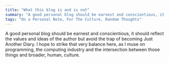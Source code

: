 ```yaml
---
title: "What this blog is and is not"
summary: "A good personal blog should be earnest and conscientious, it should reflect the values and ideas of the author but avoid the trap of becoming Just Another Diary. I hope to strike that very balance here, as I muse on programming, the computing industry and the intersection between those things and broader, human, culture."
tags: "On a Personal Note, For The Culture, Random Thoughts"
---
```


A good personal blog should be earnest and conscientious, it should reflect the values and ideas of the author but avoid the trap of becoming Just Another Diary. I hope to strike that very balance here, as I muse on programming, the computing industry and the intersection between those things and broader, human, culture.
